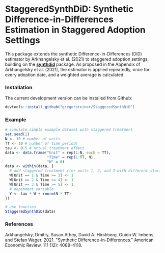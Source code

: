 # StaggeredSynthDiD: Synthetic Difference-in-Differences Estimation in Staggered Adoption Settings

This package extends the synthetic Difference-in-Differences (DiD) estimator by Arkhangelsky et al. (2021) to staggered adoption settings, building on the [**synthdid**](https://synth-inference.github.io/synthdid/) package.
As proposed in the Appendix of Arkhangelsky et al. (2021), the estimator is applied repeatedly, once for every adoption date, and a weighted average is calculated.

### Installation

The current development version can be installed from Github:

```R
devtools::install_github("gregorsteiner/StaggeredSynthDiD")
```


### Example

```R
# simulate simple example dataset with staggered treatment
set.seed(1)
N <- 10 # number of units
TT <- 10 # number of time periods
tau <- 0.5 # actual treatment effect
data <- data.frame("Unit" = rep(1:N, each = TT),
                   "Time" = rep(1:TT, N),
                   "W" = 0)
data <- within(data, {
  # add staggered treatment (for units 1, 2, and 3 with different start timing)
  W[Unit == 1 & Time >= 3] <- 1
  W[Unit == 2 & Time >= 4] <- 1
  W[Unit == 3 & Time >= 5] <- 1
  # dependent variable
  Y <- tau * W + rnorm(N * TT)
})

# use function
StaggeredSynthDiD(data)

```


### References
Arkhangelsky, Dmitry, Susan Athey, David A. Hirshberg, Guido W. Imbens, and Stefan Wager. 2021. "Synthetic Difference-in-Differences." American Economic Review, 111 (12): 4088-4118.
